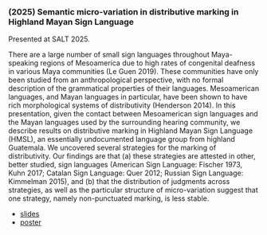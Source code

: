 ### (2025) Semantic micro-variation in distributive marking in Highland Mayan Sign Language ###

Presented at SALT 2025.

There are a large number of small sign languages throughout Maya-speaking regions of Mesoamerica due to high rates of congenital deafness in various Maya communities (Le Guen 2019). These communities have only been studied from an anthropological perspective, with no formal description of the grammatical properties of their languages. Mesoamerican languages, and Mayan
languages in particular, have been shown to have rich morphological systems of distributivity (Henderson 2014). In this presentation, given the contact between Mesoamerican sign languages and the Mayan languages used by the surrounding hearing community, we describe results on distributive marking in Highland Mayan Sign Language (HMSL), an essentially undocumented language group from highland Guatemala. We uncovered several strategies for the marking of distributivity. Our findings are that (a) these strategies are attested in other, better studied, sign languages (American Sign Language: Fischer 1973, Kuhn 2017; Catalan Sign Language: Quer 2012; Russian Sign Language: Kimmelman 2015), and (b) that the distribution of judgments across strategies, as well as the particular structure of
micro-variation suggest that one strategy, namely non-punctuated marking, is less stable.

+ [slides](./resources/papers/semantic_micro_SALT2025slides.pdf)
+ [poster](./resources/papers/semantic_micro_SALT2025poster.png)